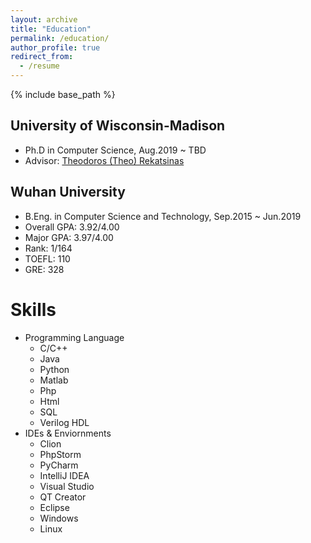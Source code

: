 ```yaml
---
layout: archive
title: "Education"
permalink: /education/
author_profile: true
redirect_from:
  - /resume
---
```


{% include base_path %}


University of Wisconsin-Madison
---------------
* Ph.D in Computer Science, Aug.2019 ~ TBD
* Advisor: [Theodoros (Theo) Rekatsinas](http://pages.cs.wisc.edu/~thodrek/)



Wuhan University
---------------
* B.Eng. in Computer Science and Technology, Sep.2015 ~ Jun.2019
* Overall GPA: 3.92/4.00
* Major GPA: 3.97/4.00
* Rank: 1/164
* TOEFL: 110
* GRE: 328

Skills
======
* Programming Language
  * C/C++
  * Java
  * Python
  * Matlab
  * Php
  * Html
  * SQL
  * Verilog HDL
* IDEs & Enviornments
  * Clion
  * PhpStorm
  * PyCharm
  * IntelliJ IDEA
  * Visual Studio
  * QT Creator
  * Eclipse
  * Windows
  * Linux
